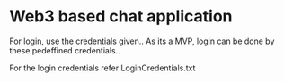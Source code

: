 
# Web3 based chat application
For login, use the credentials given..
As its a MVP, login can be done by these pedeffined credentials..

For the login credentials refer LoginCredentials.txt



